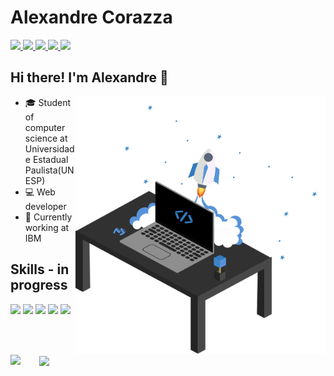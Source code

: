 # Alexandre Corazza

<p align="left">
  <a href="mailto:alexandre_corazza@yahoo.com.br">
    <img src="https://img.shields.io/badge/-alexandre_corazza@yahoo.com.br-327BBE?style=flat-square&logo=Yahoo!&logoColor=white&link=mailto:alexandre_corazza@yahoo.com.br" />
  </a>
  <a href="https://www.linkedin.com/in/alexandrecorazza">
    <img src="https://img.shields.io/badge/-Alexandre%20Corazza-327BBE?style=flat-square&logo=Linkedin&logoColor=white&link=https://www.linkedin.com/in/alexandrecorazza" />
  </a>
  <a href="https://www.facebook.com/alexandre.corazza">
    <img src="https://img.shields.io/badge/-Alexandre%20Corazza-327BBE?style=flat-square&logo=Facebook&logoColor=white&link=https://www.facebook.com/alexandre.corazza"/>
  </a>
  <a href="https://www.instagram.com/aleecorazza/">
    <img src="https://img.shields.io/badge/-Alexandre%20Corazza-327BBE?style=flat-square&logo=Instagram&logoColor=white&link=https://www.instagram.com/aleecorazza/"/>
  </a>
  <a href="https://github.com/alexandrecorazza/?tab=follow">
    <img src="https://img.shields.io/github/followers/alexandrecorazza?label=Follow%20Me&style=social"/>
  </a>
</p>

## Hi there! I'm Alexandre :wave:
<img align="right" width="400px" src="./my-personal-repository.svg" />

- :mortar_board: Student of computer science at Universidade Estadual Paulista(UNESP)
- :computer: Web developer
- :briefcase: Currently working at IBM

## Skills - in progress

<!--- <img width="40px" height="40px" src="https://img.shields.io/badge/-FFFFFF?style=for-the-badge&logo=Java&logoColor=ED4A31"> JAVA-->
<img style="max-width:100%;width: 150px;" src="https://img.shields.io/badge/Java-FFFFFF?style=for-the-badge&logo=Java&logoColor=e06b06"/>
<img style="max-width:100%;width: 150px;" src="https://img.shields.io/badge/NodeJS-FFFFFF?style=for-the-badge&logo=Node.js&logoColor=8ac03c"/>
<img style="max-width:100%;width: 150px;" src="https://img.shields.io/badge/React-FFFFFF?style=for-the-badge&logo=React&logoColor=60dbfc"/>
<img style="max-width:100%;width: 150px;" src="https://img.shields.io/badge/TypeScript-FFFFFF?style=for-the-badge&logo=TypeScript&logoColor=0685d2"/>
<img style="max-width:100%;width: 150px;" src="https://img.shields.io/badge/Docker-FFFFFF?style=for-the-badge&logo=Docker&logoColor=0e97e5"/>

</br></br>
<p>
    <img align="left" height="165" src="https://github-readme-stats.vercel.app/api?username=alexandrecorazza&count_private=true&show_icons=true&custom_title=GitHub%20Status&hide=issues&title_color=327BBE&icon_color=ffaf43&bg_color=ffffff00&text_color=5893d9&hide_border=true"/>
    <a href="https://github.com/alexandrecorazza/github-readme-stats">
        <img align="center" src="https://github-readme-stats.anuraghazra1.vercel.app/api/top-langs/?username=alexandrecorazza&bg_color=ffffff00&title_color=327BBE&hide_border=true" style="padding-left: 30px;"/>
    </a>
</p>